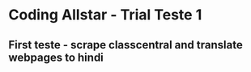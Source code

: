 # Coding Allstar - Trial Teste 1

## First teste - scrape classcentral and translate webpages to hindi